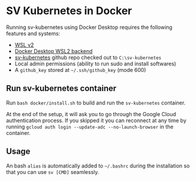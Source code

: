 # SV Kubernetes in Docker

Running sv-kubernetes using Docker Desktop requires the following
features and systems:

* [WSL v2](../readme_wsl.md#install-wsl)
* [Docker Desktop WSL2 backend](../readme_wsl.md#install-docker-engine)
* [sv-kubernetes] github repo checked out to `C:\sv-kubernetes`
* Local admin permissions (ability to run sudo and install softwares)
* A `github_key` stored at `~/.ssh/github_key` (mode 600)


## Run sv-kubernetes container

Run `bash docker/install.sh` to build and run the
`sv-kubernetes` container.

At the end of the setup, it will ask you to go through the Google Cloud
authentication process. If you skipped it you can reconnect at any time
by running `gcloud auth login --update-adc --no-launch-browser` in the
container.


## Usage

An bash `alias` is automatically added to `~/.bashrc` during the
installation so that you can use `sv [CMD]` seamlessly.



[sv-kubernetes]: https://github.com/simpleviewinc/sv-kubernetes
